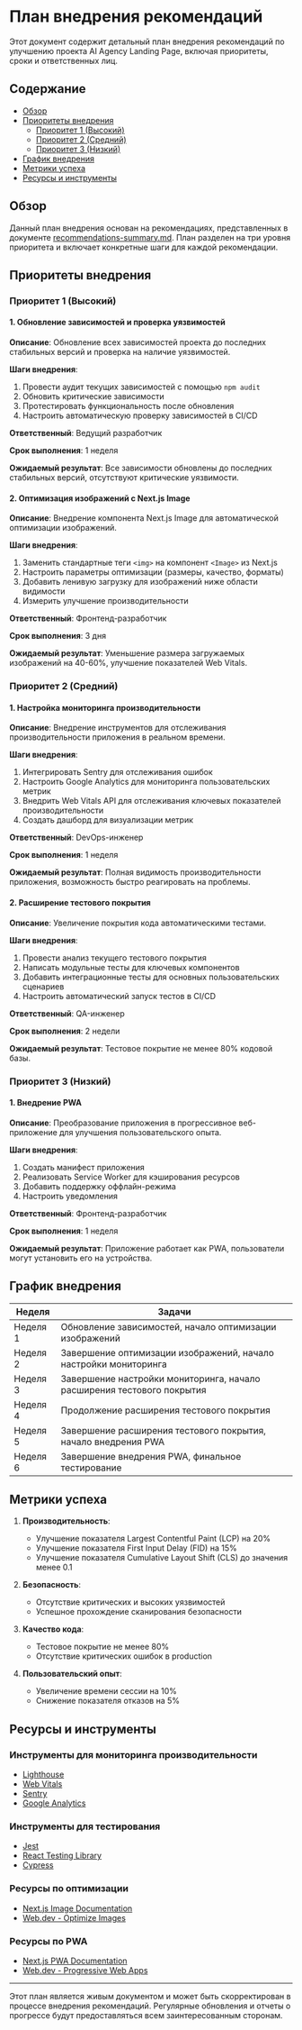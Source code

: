 # План внедрения рекомендаций

Этот документ содержит детальный план внедрения рекомендаций по улучшению проекта AI Agency Landing Page, включая приоритеты, сроки и ответственных лиц.

## Содержание

- [Обзор](#обзор)
- [Приоритеты внедрения](#приоритеты-внедрения)
  - [Приоритет 1 (Высокий)](#приоритет-1-высокий)
  - [Приоритет 2 (Средний)](#приоритет-2-средний)
  - [Приоритет 3 (Низкий)](#приоритет-3-низкий)
- [График внедрения](#график-внедрения)
- [Метрики успеха](#метрики-успеха)
- [Ресурсы и инструменты](#ресурсы-и-инструменты)

## Обзор

Данный план внедрения основан на рекомендациях, представленных в документе [recommendations-summary.md](../recommendations-summary.md). План разделен на три уровня приоритета и включает конкретные шаги для каждой рекомендации.

## Приоритеты внедрения

### Приоритет 1 (Высокий)

#### 1. Обновление зависимостей и проверка уязвимостей

**Описание**: Обновление всех зависимостей проекта до последних стабильных версий и проверка на наличие уязвимостей.

**Шаги внедрения**:

1. Провести аудит текущих зависимостей с помощью `npm audit`
2. Обновить критические зависимости
3. Протестировать функциональность после обновления
4. Настроить автоматическую проверку зависимостей в CI/CD

**Ответственный**: Ведущий разработчик

**Срок выполнения**: 1 неделя

**Ожидаемый результат**: Все зависимости обновлены до последних стабильных версий, отсутствуют критические уязвимости.

#### 2. Оптимизация изображений с Next.js Image

**Описание**: Внедрение компонента Next.js Image для автоматической оптимизации изображений.

**Шаги внедрения**:

1. Заменить стандартные теги `<img>` на компонент `<Image>` из Next.js
2. Настроить параметры оптимизации (размеры, качество, форматы)
3. Добавить ленивую загрузку для изображений ниже области видимости
4. Измерить улучшение производительности

**Ответственный**: Фронтенд-разработчик

**Срок выполнения**: 3 дня

**Ожидаемый результат**: Уменьшение размера загружаемых изображений на 40-60%, улучшение показателей Web Vitals.

### Приоритет 2 (Средний)

#### 1. Настройка мониторинга производительности

**Описание**: Внедрение инструментов для отслеживания производительности приложения в реальном времени.

**Шаги внедрения**:

1. Интегрировать Sentry для отслеживания ошибок
2. Настроить Google Analytics для мониторинга пользовательских метрик
3. Внедрить Web Vitals API для отслеживания ключевых показателей производительности
4. Создать дашборд для визуализации метрик

**Ответственный**: DevOps-инженер

**Срок выполнения**: 1 неделя

**Ожидаемый результат**: Полная видимость производительности приложения, возможность быстро реагировать на проблемы.

#### 2. Расширение тестового покрытия

**Описание**: Увеличение покрытия кода автоматическими тестами.

**Шаги внедрения**:

1. Провести анализ текущего тестового покрытия
2. Написать модульные тесты для ключевых компонентов
3. Добавить интеграционные тесты для основных пользовательских сценариев
4. Настроить автоматический запуск тестов в CI/CD

**Ответственный**: QA-инженер

**Срок выполнения**: 2 недели

**Ожидаемый результат**: Тестовое покрытие не менее 80% кодовой базы.

### Приоритет 3 (Низкий)

#### 1. Внедрение PWA

**Описание**: Преобразование приложения в прогрессивное веб-приложение для улучшения пользовательского опыта.

**Шаги внедрения**:

1. Создать манифест приложения
2. Реализовать Service Worker для кэширования ресурсов
3. Добавить поддержку оффлайн-режима
4. Настроить уведомления

**Ответственный**: Фронтенд-разработчик

**Срок выполнения**: 1 неделя

**Ожидаемый результат**: Приложение работает как PWA, пользователи могут установить его на устройства.

## График внедрения

| Неделя   | Задачи                                                                 |
| -------- | ---------------------------------------------------------------------- |
| Неделя 1 | Обновление зависимостей, начало оптимизации изображений                |
| Неделя 2 | Завершение оптимизации изображений, начало настройки мониторинга       |
| Неделя 3 | Завершение настройки мониторинга, начало расширения тестового покрытия |
| Неделя 4 | Продолжение расширения тестового покрытия                              |
| Неделя 5 | Завершение расширения тестового покрытия, начало внедрения PWA         |
| Неделя 6 | Завершение внедрения PWA, финальное тестирование                       |

## Метрики успеха

1. **Производительность**:

   - Улучшение показателя Largest Contentful Paint (LCP) на 20%
   - Улучшение показателя First Input Delay (FID) на 15%
   - Улучшение показателя Cumulative Layout Shift (CLS) до значения менее 0.1

2. **Безопасность**:

   - Отсутствие критических и высоких уязвимостей
   - Успешное прохождение сканирования безопасности

3. **Качество кода**:

   - Тестовое покрытие не менее 80%
   - Отсутствие критических ошибок в production

4. **Пользовательский опыт**:
   - Увеличение времени сессии на 10%
   - Снижение показателя отказов на 5%

## Ресурсы и инструменты

### Инструменты для мониторинга производительности

- [Lighthouse](https://developers.google.com/web/tools/lighthouse)
- [Web Vitals](https://web.dev/vitals/)
- [Sentry](https://sentry.io/)
- [Google Analytics](https://analytics.google.com/)

### Инструменты для тестирования

- [Jest](https://jestjs.io/)
- [React Testing Library](https://testing-library.com/docs/react-testing-library/intro/)
- [Cypress](https://www.cypress.io/)

### Ресурсы по оптимизации

- [Next.js Image Documentation](https://nextjs.org/docs/api-reference/next/image)
- [Web.dev - Optimize Images](https://web.dev/fast/#optimize-your-images)

### Ресурсы по PWA

- [Next.js PWA Documentation](https://github.com/shadowwalker/next-pwa)
- [Web.dev - Progressive Web Apps](https://web.dev/progressive-web-apps/)

---

Этот план является живым документом и может быть скорректирован в процессе внедрения рекомендаций. Регулярные обновления и отчеты о прогрессе будут предоставляться всем заинтересованным сторонам.
